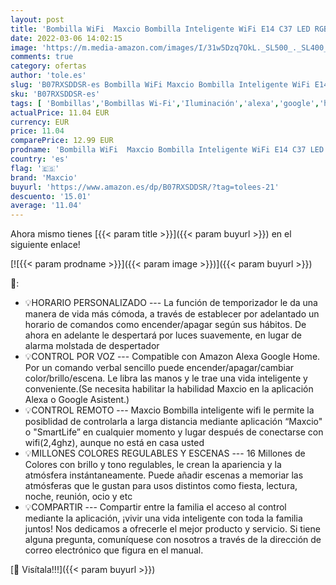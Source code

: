 ```yaml
---
layout: post
title: 'Bombilla WiFi  Maxcio Bombilla Inteligente WiFi E14 C37 LED RGB*CCT 2700-6500K Regulable Compatible con Alexa  Google Home E14 5W 500lm No Requiere Hub  1 Pieza'
date: 2022-03-06 14:02:15
image: 'https://m.media-amazon.com/images/I/31w5Dzq7OkL._SL500_._SL400_.jpg'
comments: true
category: ofertas
author: 'tole.es'
slug: 'B07RXSDDSR-es Bombilla WiFi Maxcio Bombilla Inteligente WiFi E14 C37 LED...'
sku: 'B07RXSDDSR-es'
tags: [ 'Bombillas','Bombillas Wi-Fi','Iluminación','alexa','google','home','maxcio', ]
actualPrice: 11.04 EUR
currency: EUR
price: 11.04
comparePrice: 12.99 EUR
prodname: 'Bombilla WiFi  Maxcio Bombilla Inteligente WiFi E14 C37 LED RGB*CCT 2700-6500K Regulable Compatible con Alexa  Google Home E14 5W 500lm No Requiere Hub  1 Pieza'
country: 'es'
flag: '🇪🇸'
brand: 'Maxcio'
buyurl: 'https://www.amazon.es/dp/B07RXSDDSR/?tag=tolees-21'
descuento: '15.01'
average: '11.04'
---
```


Ahora mismo tienes [{{< param title >}}]({{< param buyurl >}}) en el siguiente enlace!

[![{{< param prodname >}}]({{< param image >}})]({{< param buyurl >}})

🔎:

- 💡HORARIO PERSONALIZADO --- La función de temporizador le da una manera de vida más cómoda, a través de establecer por adelantado un horario de comandos como encender/apagar según sus hábitos. De ahora en adelante le despertará por luces suavemente, en lugar de alarma molstada de despertador
- 💡CONTROL POR VOZ --- Compatible con Amazon Alexa Google Home. Por un comando verbal sencillo puede encender/apagar/cambiar color/brillo/escena. Le libra las manos y le trae una vida inteligente y conveniente.(Se necesita habilitar la habilidad Maxcio en la aplicación Alexa o Google Asistent.)
- 💡CONTROL REMOTO --- Maxcio Bombilla inteligente wifi le permite la posiblidad de controlarla a larga distancia mediante aplicación “Maxcio" o "SmartLife” en cualquier momento y lugar después de conectarse con wifi(2,4ghz), aunque no está en casa usted
- 💡MILLONES COLORES REGULABLES Y ESCENAS --- 16 Millones de Colores con brillo y tono regulables, le crean la apariencia y la atmósfera instántaneamente. Puede añadir escenas a memoriar las atmósferas que le gustan para usos distintos como fiesta, lectura, noche, reunión, ocio y etc
- 💡COMPARTIR --- Compartir entre la familia el acceso al control mediante la aplicación, ¡vivir una vida inteligente con toda la familia juntos! Nos dedicamos a ofrecerle el mejor producto y servicio. Si tiene alguna pregunta, comuníquese con nosotros a través de la dirección de correo electrónico que figura en el manual.

[🛒 Visítala!!!]({{< param buyurl >}})
